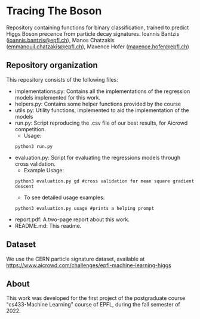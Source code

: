 # Tracing The Boson
Repository containing functions for binary classification, trained to predict Higgs Boson precence from particle decay signatures.
Ioannis Bantzis (<ioannis.bantzis@epfl.ch>), Manos Chatzakis (<emmanouil.chatzakis@epfl.ch>), Maxence Hofer (<maxence.hofer@epfl.ch>)

## Repository organization
This repository consists of the following files:
* implementations.py: Contains all the implementations of the regression models implemented for this work.
* helpers.py: Contains some helper functions provided by the course
* utils.py: Utility functions, implemented to aid the implementation of the models
* run.py: Script reproducing the .csv file of our best results, for Aicrowd competition.
    * Usage:
    ```console 
    python3 run.py
    ```
* evaluation.py: Script for evaluating the regressions models through cross validation.
    * Example Usage:
    ```console 
    python3 evaluation.py gd #cross validation for mean square gradient descent
    ```
    * To see detailed usage examples:
    ```console 
    python3 evaluation.py usage #prints a helping prompt
    ```
* report.pdf: A two-page report about this work.
* README.md: This readme.

## Dataset
We use the CERN particle signature dataset, available at <https://www.aicrowd.com/challenges/epfl-machine-learning-higgs>

## About
This work was developed for the first project of the postgraduate course "cs433-Machine Learning" course of EPFL, during the fall semester of 2022.